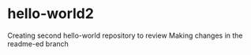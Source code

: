 # hello-world2
Creating second hello-world repository to review
Making changes in the readme-ed branch
